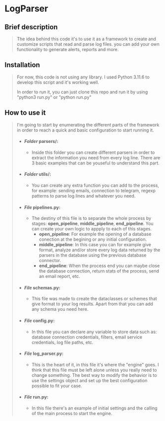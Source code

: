 # LogParser

## Brief description

> The idea behind this code it's to use it as a framework to create and customize scripts that read and parse log files. you can add your own functionality to generate alerts, reports and more.

## Installation

> For now, this code is not using any library. I used Python 3.11.6 to develop this script and it's working well.
>
> In order to run it, you can just clone this repo and run it by using "python3 run.py" or "python run.py"

## How to use it

> I'm going to start by enumerating the different parts of the framework in order to reach a quick and basic configuration to start running it.
>
> - #### *Folder* **parsers/**: 
>   - Inside this folder you can create different parsers in order to extract the information you need from every log line. There are 3 basic examples that can be youseful to understand this part.
>
> - #### *Folder* **utils/**:
>   - You can create any extra function you can add to the process, for example: sending emails, connection to telegram, regexp patterns to parse log lines and whatever you need.
> - #### *File* **pipelines.py**:
>   - The destiny of this file is to separate the whole process by stages: **open_pipeline**, **middle_pipeline**, **end_pipeline**. You can create your own logic to appply to each of this stages. 
>       - **open_pipeline**: For example the opening of a database conection at the begining or any initial configuration.
>       - **middle_pipeline**: In this case you can for example give format, analyze and/or store every log data returned by the parsers in the database using the previous database connector.
>       - **end_pipeline**: When the process end you can maybe close the database connection, return stats of the process, send an email report, etc.
> - #### *File* **schemas.py**:
>   - This file was made to create the dataclasses or schemes that give format to your log results. Apart from that you can add any schema you need here.
> - #### *File* **config.py**:
>   - In this file you can declare any variable to store data such as: database connection credentials, filters, email service credentials, log file paths, etc.
> - #### *File* **log_parser.py**:
>   - This is the heart of it, in this file it's where the "engine" goes. I think that this file must be left alone unless you really need to change something. The best way to modify the behavior is to use the settings object and set up the best configuration possible to fit your case.
> - #### *File* **run.py**:
>   - In this file there's an example of initial settings and the calling of the main process to start the engine.
